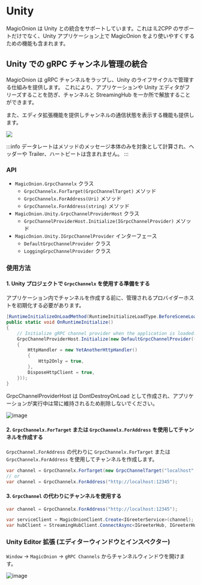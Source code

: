 # Unity
MagicOnion は Unity との統合をサポートしています。これは IL2CPP のサポートだけでなく、Unity アプリケーション上で MagicOnion をより使いやすくするための機能も含まれます。

## Unity での gRPC チャンネル管理の統合
MagicOnion は gRPC チャンネルをラップし、Unity のライフサイクルで管理する仕組みを提供します。
これにより、アプリケーションや Unity エディタがフリーズすることを防ぎ、チャンネルと StreamingHub を一か所で解放することができます。

また、エディタ拡張機能を提供しチャンネルの通信状態を表示する機能も提供します。

![](https://user-images.githubusercontent.com/9012/111609638-da21a800-881d-11eb-81b2-33abe80ea497.gif)

:::info
データレートはメソッドのメッセージ本体のみを対象として計算され、ヘッダーや Trailer、ハートビートは含まれません。
:::

### API
- `MagicOnion.GrpcChannelx` クラス
  - `GrpcChannelx.ForTarget(GrpcChannelTarget)` メソッド
  - `GrpcChannelx.ForAddress(Uri)` メソッド
  - `GrpcChannelx.ForAddress(string)` メソッド
- `MagicOnion.Unity.GrpcChannelProviderHost` クラス
  - `GrpcChannelProviderHost.Initialize(IGrpcChannelProvider)` メソッド
- `MagicOnion.Unity.IGrpcChannelProvider` インターフェース
  - `DefaultGrpcChannelProvider` クラス
  - `LoggingGrpcChannelProvider` クラス

### 使用方法
#### 1. Unity プロジェクトで `GrpcChannelx` を使用する準備をする
アプリケーション内でチャンネルを作成する前に、管理されるプロバイダーホストを初期化する必要があります。

```csharp
[RuntimeInitializeOnLoadMethod(RuntimeInitializeLoadType.BeforeSceneLoad)]
public static void OnRuntimeInitialize()
{
    // Initialize gRPC channel provider when the application is loaded.
    GrpcChannelProviderHost.Initialize(new DefaultGrpcChannelProvider(() => new GrpcChannelOptions()
    {
        HttpHandler = new YetAnotherHttpHandler()
        {
            Http2Only = true,
        },
        DisposeHttpClient = true,
    }));
}
```

GrpcChannelProviderHost は DontDestroyOnLoad として作成され、アプリケーションが実行中は常に維持されるため削除しないでください。

![image](https://user-images.githubusercontent.com/9012/111586444-2eb82980-8804-11eb-8a4f-a898c86e5a60.png)

#### 2. `GrpcChannelx.ForTarget` または `GrpcChannelx.ForAddress` を使用してチャンネルを作成する
`GrpcChannel.ForAddress` の代わりに `GrpcChannelx.ForTarget` または `GrpcChannelx.ForAddress` を使用してチャンネルを作成します。

```csharp
var channel = GrpcChannelx.ForTarget(new GrpcChannelTarget("localhost", 12345, isInsecure: true));
// or
var channel = GrpcChannelx.ForAddress("http://localhost:12345");
```

#### 3. `GrpcChannel` の代わりにチャンネルを使用する
```csharp
var channel = GrpcChannelx.ForAddress("http://localhost:12345");

var serviceClient = MagicOnionClient.Create<IGreeterService>(channel);
var hubClient = StreamingHubClient.ConnectAsync<IGreeterHub, IGreeterHubReceiver>(channel, this);
```

### Unity Editor 拡張 (エディターウィンドウとインスペクター)
`Window` -> `MagicOnion` -> `gRPC Channels` からチャンネルウィンドウを開けます。

![image](https://user-images.githubusercontent.com/9012/111585700-0d0a7280-8803-11eb-8ce3-3b8f9d968c13.png)
